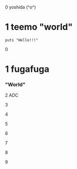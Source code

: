 0 yoshida (^o^)

# 1 teemo "world"

```
puts "Hello!!!"
```

0 

# 1 fugafuga

### "World"

2 ADC

3

4

5

6

7

8

9
